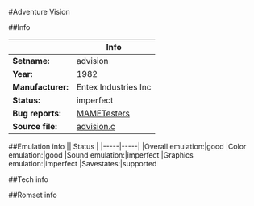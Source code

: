 #Adventure Vision

##Info

||Info|
|-----|-----|
|**Setname:**|advision
|**Year:**|1982
|**Manufacturer:**|Entex Industries Inc
|**Status:**|imperfect
|**Bug reports:**|[MAMETesters](http://mametesters.org/view_all_set.php?type=1&temporary=y&search=advision.c)
|**Source file:**|[advision.c](https://github.com/mamedev/mame/blob/master/src/mess/drivers/advision.c)

##Emulation info
|| Status |
|-----|-----|
|Overall emulation:|good
|Color emulation:|good
|Sound emulation:|imperfect
|Graphics emulation:|imperfect
|Savestates:|supported

##Tech info

##Romset info

<!--- START OF EDITED COMMENT DO NOT TOUCH TEXT ABOVE-->
